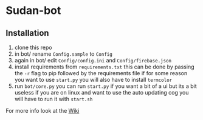 # Sudan-bot
## Installation
1. clone this repo
2. in bot/ rename `Config.sample` to `Config`
3. again in bot/ edit `Config/config.ini` and `Config/firebase.json`
4. install requirements from `requirements.txt` this can be done by passing the `-r` flag to pip followed by the requirements file if for some reason you want to use `start.py` you will also have to install `termcolor`
5. run `bot/core.py` you can run `start.py` if you want a bit of a ui but its a bit useless if you are on linux and want to use the auto updating cog you will have to run it with `start.sh`

For more info look at the [Wiki](https://github.com/TheSuperGamer20578/Sudan-bot/wiki)
